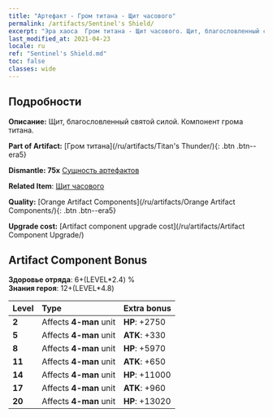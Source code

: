 ```yaml
---
title: "Артефакт - Гром титана - Щит часового"
permalink: /artifacts/Sentinel's Shield/
excerpt: "Эра хаоса  Гром титана - Щит часового. Щит, благословленный святой силой. Компонент грома титана."
last_modified_at: 2021-04-23
locale: ru
ref: "Sentinel's Shield.md"
toc: false
classes: wide
---
```




## Подробности

 **Описание:** Щит, благословленный святой силой. Компонент грома титана.

 **Part of Artifact:** [Гром титана](/ru/artifacts/Titan's Thunder/){: .btn .btn--era5}

 **Dismantle: 75x** [Сущность артефактов](/ItemsRU/con_905/)

 **Related Item**: [Щит часового](/ItemsRU/art_157/)

 **Quality:** [Orange Artifact Components](/ru/artifacts/Orange Artifact Components/){: .btn .btn--era5}

 **Upgrade cost:** [Artifact component upgrade cost](/ru/artifacts/Artifact Component Upgrade/)

## Artifact Component Bonus

  **Здоровье отряда**: 6+(LEVEL\*2.4) %<br/>**Знания героя**: 12+(LEVEL\*4.8)

  |  Level  | Type |    Extra bonus  | 
  |:--------|:-----|:----------------| 
  | **2** | Affects **4-man** unit | **HP**: +2750 | 
  | **5** | Affects **4-man** unit | **ATK**: +330 | 
  | **8** | Affects **4-man** unit | **HP**: +5970 | 
  | **11** | Affects **4-man** unit | **ATK**: +650 | 
  | **14** | Affects **4-man** unit | **HP**: +11000 | 
  | **17** | Affects **4-man** unit | **ATK**: +960 | 
  | **20** | Affects **4-man** unit | **HP**: +13020 | 
